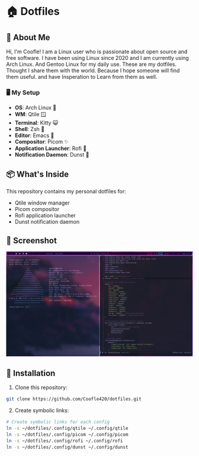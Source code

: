 # 🏠 Dotfiles

## 👋 About Me
Hi, I'm Coofle! I am a Linux user who is passionate about open source and free software. I have been using Linux since 2020 and I am currently using Arch Linux. And Gentoo Linux for my daily use. These are my dotfiles. Thought I share them with the world. Because I hope someone will find them useful. and have Insperation to Learn from them as well.

### 🖥️ My Setup
- **OS**: Arch Linux 🎯
- **WM**: Qtile 🪟
- **Terminal**: Kitty 😺
- **Shell**: Zsh 🐚
- **Editor**: Emacs 📝
- **Compositor**: Picom ✨
- **Application Launcher**: Rofi 🚀
- **Notification Daemon**: Dunst 🔔

## 📦 What's Inside
This repository contains my personal dotfiles for:
- Qtile window manager
- Picom compositor
- Rofi application launcher
- Dunst notification daemon

## 📸 Screenshot
![Desktop Screenshot](screenshots/desktop.png)

## 🚀 Installation

1. Clone this repository:
```bash
git clone https://github.com/Coofle420/dotfiles.git
```

2. Create symbolic links:
```bash
# Create symbolic links for each config
ln -s ~/dotfiles/.config/qtile ~/.config/qtile
ln -s ~/dotfiles/.config/picom ~/.config/picom
ln -s ~/dotfiles/.config/rofi ~/.config/rofi
ln -s ~/dotfiles/.config/dunst ~/.config/dunst
